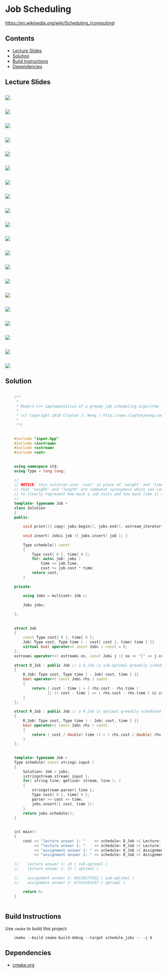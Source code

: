# Job Scheduling
https://en.wikipedia.org/wiki/Scheduling_(computing)

## Contents
* [Lecture Slides](#lecture-slides)
* [Solution](#solution)
* [Build Instructions](#build-instructions)
* [Dependencies](#dependencies)

## Lecture Slides
![](https://github.com/claytonjwong/Algorithms-Stanford/blob/master/course3/schedule_jobs/documentation/job_00.png)
---
![](https://github.com/claytonjwong/Algorithms-Stanford/blob/master/course3/schedule_jobs/documentation/job_01.png)
---
![](https://github.com/claytonjwong/Algorithms-Stanford/blob/master/course3/schedule_jobs/documentation/job_02.png)
---
![](https://github.com/claytonjwong/Algorithms-Stanford/blob/master/course3/schedule_jobs/documentation/job_03.png)
---
![](https://github.com/claytonjwong/Algorithms-Stanford/blob/master/course3/schedule_jobs/documentation/job_04.png)
---
![](https://github.com/claytonjwong/Algorithms-Stanford/blob/master/course3/schedule_jobs/documentation/job_05.png)
---
![](https://github.com/claytonjwong/Algorithms-Stanford/blob/master/course3/schedule_jobs/documentation/job_06.png)
---
![](https://github.com/claytonjwong/Algorithms-Stanford/blob/master/course3/schedule_jobs/documentation/job_07.png)
---
![](https://github.com/claytonjwong/Algorithms-Stanford/blob/master/course3/schedule_jobs/documentation/job_08.png)
---
![](https://github.com/claytonjwong/Algorithms-Stanford/blob/master/course3/schedule_jobs/documentation/job_09.png)
---
![](https://github.com/claytonjwong/Algorithms-Stanford/blob/master/course3/schedule_jobs/documentation/job_10.png)
---
![](https://github.com/claytonjwong/Algorithms-Stanford/blob/master/course3/schedule_jobs/documentation/job_11.png)
---
![](https://github.com/claytonjwong/Algorithms-Stanford/blob/master/course3/schedule_jobs/documentation/job_12.png)
---
![](https://github.com/claytonjwong/Algorithms-Stanford/blob/master/course3/schedule_jobs/documentation/job_13.png)
---
![](https://github.com/claytonjwong/Algorithms-Stanford/blob/master/course3/schedule_jobs/documentation/job_14.png)
---
![](https://github.com/claytonjwong/Algorithms-Stanford/blob/master/course3/schedule_jobs/documentation/job_15.png)
---
![](https://github.com/claytonjwong/Algorithms-Stanford/blob/master/course3/schedule_jobs/documentation/job_16.png)
---
![](https://github.com/claytonjwong/Algorithms-Stanford/blob/master/course3/schedule_jobs/documentation/job_17.png)
---
![](https://github.com/claytonjwong/Algorithms-Stanford/blob/master/course3/schedule_jobs/documentation/job_18.png)
---
![](https://github.com/claytonjwong/Algorithms-Stanford/blob/master/course3/schedule_jobs/documentation/job_19.png)
---

## Solution
```cpp

    /**
     *
     * Modern C++ implementation of a greedy job scheduling algorithm
     *
     * (c) Copyright 2019 Clayton J. Wong ( http://www.claytonjwong.com )
     *
     **/
     
    
    #include "input.hpp"
    #include <iostream>
    #include <sstream>
    #include <set>
    
    
    using namespace std;
    using Type = long long;
    
    //
    // NOTICE: this solution uses 'cost' in place of 'weight' and 'time' in place of 'length' since I subjectively feel
    // that 'weight' and 'length' are somewhat synonymous which can cause ambiguous confusion.  So I chose 'cost' and 'time'
    // to clearly represent how much a job costs and how much time it takes to perform that job.
    //
    template< typename Job >
    class Solution
    {
    public:
    
        void print(){ copy( jobs.begin(), jobs.end(), ostream_iterator< Job >( cout, "\n" ) ); }
    
        void insert( Job&& job ){ jobs.insert( job ); }
    
        Type schedule() const
        {
            Type cost{ 0 }, time{ 0 };
            for( auto& job: jobs )
                time += job.time,
                cost += job.cost * time;
            return cost;
        }
    
    private:
    
        using Jobs = multiset< Job >;
    
        Jobs jobs;
    
    };
    
    
    struct Job
    {
        const Type cost{ 0 }, time{ 0 };
        Job( Type cost, Type time ) : cost{ cost }, time{ time } {}
        virtual bool operator<( const Job& ) const = 0;
    };
    ostream& operator<<( ostream& os, const Job& j ){ os << "{" << j.cost << "," << j.time << "}"; return os; }
    
    struct D_Job : public Job // a D_Job is sub-optimal greedily scheduled via the (D)ifference ( cost - time )
    {
        D_Job( Type cost, Type time ) : Job{ cost, time } {}
        bool operator<( const Job& rhs ) const
        {
            return ( cost - time ) > ( rhs.cost - rhs.time )
                   || (( cost - time ) == ( rhs.cost - rhs.time ) && cost > rhs.cost );
        }
    };
    
    struct R_Job : public Job // a R_Job is optimal greedily scheduled via the (R)atio ( cost / time ) ( i.e. cost divided by time )
    {
        R_Job( Type cost, Type time ) : Job{ cost, time } {}
        bool operator<( const Job& rhs ) const
        {
            return ( cost / double( time )) > ( rhs.cost / double( rhs.time ));
        }
    };
    
    
    template< typename Job >
    Type schedule( const string& input )
    {
        Solution< Job > jobs;
        istringstream stream{ input };
        for( string line; getline( stream, line ); )
        {
            stringstream parser{ line };
            Type cost{ 0 }, time{ 0 };
            parser >> cost >> time;
            jobs.insert({ cost, time });
        }
        return jobs.schedule();
    }
    
    
    int main()
    {
        cout << "lecture answer 1: "    << schedule< D_Job >( Lecture::Input )    << " ( sub-optimal )" << endl
             << "lecture answer 2: "    << schedule< R_Job >( Lecture::Input )    << " ( optimal )" << endl << endl
             << "assignment answer 1: " << schedule< D_Job >( Assignment::Input ) << " ( sub-optimal )" << endl
             << "assignment answer 2: " << schedule< R_Job >( Assignment::Input ) << " ( optimal )" << endl;
    
    //    lecture answer 1: 23 ( sub-optimal )
    //    lecture answer 2: 22 ( optimal )
    
    //    assignment answer 1: 69119377652 ( sub-optimal )
    //    assignment answer 2: 67311454237 ( optimal )
    
        return 0;
    }
    
```

## Build Instructions
Use ```cmake``` to build this project:

```
    cmake --build cmake-build-debug --target schedule_jobs -- -j 4
```

## Dependencies
* [cmake.org](https://cmake.org)
